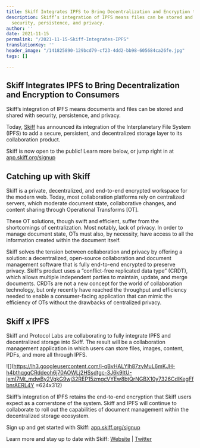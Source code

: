 ```yaml
---
title: Skiff Integrates IPFS to Bring Decentralization and Encryption to Consumers
description: Skiff’s integration of IPFS means files can be stored and shared with
  security, persistence, and privacy.
author: ''
date: 2021-11-15
permalink: "/2021-11-15-Skiff-Integrates-IPFS"
translationKey: ''
header_image: "/141825890-129bcd79-cf23-4dd2-bb98-605684ca26fe.jpg"
tags: []

---
```

## Skiff Integrates IPFS to Bring Decentralization and Encryption to Consumers

Skiff’s integration of IPFS means documents and files can be stored and shared with security, persistence, and privacy.

Today, [Skiff](https://www.skiff.org/) has announced its integration of the Interplanetary File System (IPFS) to add a secure, persistent, and decentralized storage layer to its collaboration product.

Skiff is now open to the public! Learn more below, or jump right in at [app.skiff.org/signup](http://app.skiff.org/signup)

## Catching up with Skiff

Skiff is a private, decentralized, and end-to-end encrypted workspace for the modern web. Today, most collaboration platforms rely on centralized servers, which moderate document state, collaborative changes, and content sharing through Operational Transforms \[OT\].

These OT solutions, though swift and efficient, suffer from the shortcomings of centralization. Most notably, lack of privacy. In order to manage document state, OTs must also, by necessity, have access to all the information created within the document itself.

Skiff solves the tension between collaboration and privacy by offering a solution: a decentralized, open-source collaboration and document management software that is fully end-to-end encrypted to preserve privacy. Skiff’s product uses a “conflict-free replicated data type” (CRDT), which allows multiple independent parties to maintain, update, and merge documents. CRDTs are not a new concept for the world of collaboration technology, but only recently have reached the throughput and efficiency needed to enable a consumer-facing application that can mimic the efficiency of OTs without the drawbacks of centralized privacy.

## Skiff x IPFS

Skiff and Protocol Labs are collaborating to fully integrate IPFS and decentralized storage into Skiff. The result will be a collaboration management application in which users can store files, images, content, PDFs, and more all through IPFS.

![](https://lh3.googleusercontent.com/j-qBvHALYIh87zyMuL6mKJH-h4bthqgqCRddeoh6j70AOWLj2HSsdtgc-3J6k9ItU-jxmI7Mt_mdwBy2VgkG9wj32REP15zmgcVYEw8btQrNGBX10y7326CdlKegFfbnrAERL4Y =624x312)

Skiff’s integration of IPFS retains the end-to-end encryption that Skiff users expect as a cornerstone of the system. Skiff and IPFS will continue to collaborate to roll out the capabilities of document management within the decentralized storage ecosystem.

Sign up and get started with Skiff: [app.skiff.org/signup](http://app.skiff.org/signup)

Learn more and stay up to date with Skiff: [Website](https://www.skiff.org/) | [Twitter](https://twitter.com/skiffprivacy)